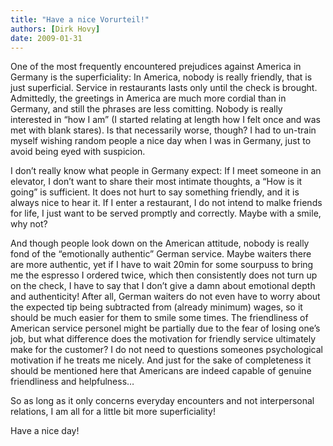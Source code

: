 ```yaml
---
title: "Have a nice Vorurteil!"
authors: [Dirk Hovy]
date: 2009-01-31
---
```


One of the most frequently encountered prejudices against America in Germany is the superficiality: In America, nobody is really friendly, that is just superficial. Service in restaurants lasts only until the check is brought. Admittedly, the greetings in America are much more cordial than in Germany, and still the phrases are less comitting. Nobody is really interested in  “how I am” (I started relating at length how I felt once and was met with blank stares). Is that necessarily worse, though? I had to un-train myself wishing random people a nice day when I was in Germany, just to avoid being eyed with suspicion.


I don’t really know what people in Germany expect: If I meet someone in an elevator, I don’t want to share their most intimate thoughts, a  “How is it going” is sufficient. It does not hurt to say something friendly, and it is always nice to hear it. If I enter a restaurant, I do not intend to malke friends for life, I just want to be served promptly and correctly. Maybe with a smile, why not?


And though people look down on the American attitude, nobody is really fond of the  “emotionally authentic” German service. Maybe waiters there are more authentic, yet if I have to wait 20min for some sourpuss to bring me the espresso I ordered twice, which then consistently does not turn up on the check, I have to say that I don’t give a damn about emotional depth and authenticity! After all, German waiters do not even have to worry about the expected tip being subtracted from (already minimum) wages, so it should be much easier for them to smile some times. The friendliness of American service personel might be partially due to the fear of losing one’s job, but what difference does the motivation for friendly service ultimately make for the customer? I do not need to questions someones psychological motivation if he treats me nicely. And just for the sake of completeness it should be mentioned here that Americans are indeed capable of genuine friendliness and helpfulness…


So as long as it only concerns everyday encounters and not interpersonal relations, I am all for a little bit more superficiality! 

Have a nice day!
